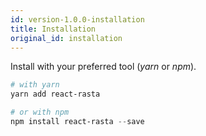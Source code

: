```yaml
---
id: version-1.0.0-installation
title: Installation
original_id: installation
---
```


Install with your preferred tool (_yarn_ or _npm_).

```powershell
# with yarn
yarn add react-rasta

# or with npm
npm install react-rasta --save
```
